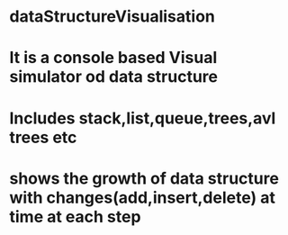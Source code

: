 # dataStructureVisualisation
# It is a console based Visual simulator od data structure
# Includes stack,list,queue,trees,avl trees etc
# shows the growth of data structure with changes(add,insert,delete) at time at each step
